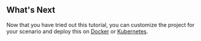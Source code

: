 ## What's Next

Now that you have tried out this tutorial, you can customize the project for your scenario and deploy this on [Docker](../../../../../../develop/deploy-on-docker/) or [Kubernetes](../../../../../../develop/deploy-on-kubernetes/).
